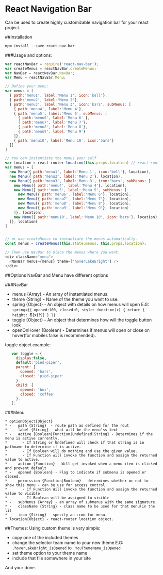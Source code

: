 React Navigation Bar
=========================

Can be used to create highly customizable navigation bar for your react project.

##Installation

```javascript
npm install --save react-nav-bar
```

###Usage and options:

```javascript
var reactNavBar = require('react-nav-bar');
var createMenus = reactNavBar.createMenus;
var NavBar = reactNavBar.NavBar;
var Menu = reactNavBar.Menu;

// Define your menu:
var menus = [
  { path:'menu1', label:'Menu 1', icon:'bell'},
  { path:'menu2', label:'Menu 2'},
  { path:'menu3', label:'Menu 3', icon:'bars', subMenus: [
    { path:'menu4', label:'Menu 4'},
    { path:'menu5', label:'Menu 5', subMenus: [
      { path:'menu6', label:'Menu 6' },
      { path:'menu7', label:'Menu 7'},
      { path:'menu8', label:'Menu 8'},
      { path:'menu9', label:'Menu 9'}
    ]},
    { path:'menu10', label:'Menu 10', icon:'bars'}
  ]}
]

// You can instantiate the menus your self
var location = react-router-location(this.props.location) // react-router location
var menus = [
  new Menu({ path:'menu1', label:'Menu 1', icon:'bell'}, location),
  new Menu({ path:'menu2', label:'Menu 2'}, location),
  new Menu({ path:'menu3', label:'Menu 3', icon:'bars', subMenus: [
    new Menu({ path:'menu4', label:'Menu 4'}, location),
    new Menu({ path:'menu5', label:'Menu 5', subMenus: [
      new Menu({ path:'menu6', label:'Menu 6'}, location),
      new Menu({ path:'menu7', label:'Menu 7'}, location),
      new Menu({ path:'menu8', label:'Menu 8'}, location),
      new Menu({ path:'menu9', label:'Menu 9'}, location)
    ]}, location),
    new Menu({ path:'menu10', label:'Menu 10', icon:'bars'}, location)
  ]}, location)
]


// or use createMenus to instantiate the menus automatically.
const menus = createMenus(this.state.menus, this.props.location);

// Then use NavBar to place the menus where you want.
<div className="menu">
  <NavBar menus={menus} theme={'hoverLakeBright'} />
</div>
```

##Options
NavBar and Menu have different options

###NavBar

 * menus {Array}  - An array of instantiated menus.
 * theme {String}  - Name of the theme you want to use.
 * spring {Object}  - An object with details on how menus will open E.G: `spring={{ opened:100, closed:0, style: function(x) { return { height: `${x}%`} } }}`
 * toggle {Object}  - An object that determines how will the toggle button look
 * openOnHover {Boolean}  - Determines if menus will open or close on hover(for mobiles false is recommended).

 toggle object example:
 ```javascript
    var toggle = {
      display:false,
      default:'pied-piper',
      parent: {
        opened: 'bars',
        closed: 'pied-piper'
      },
      child: {
        opened: 'bus',
        closed: 'coffee'
      },
    };
 ```

###Menu

    * optionObject{Object}
    * -   path {String}  - route path as defined for the rout
    * -   label {String} - what will be the menu'ss text
    * -   active {Boolean|Function|Undefined|String} - Determines if the menu is active currently.
    *       - If String or Undefined will check if that string is in pathname to determine if is active.
    *       - If Boolean will do nothing and use the given value.
    *       - If Function will invoke the function and assign the returned value to active.
    * -   action {Function} - Will get invoked when a menu item is clicked and prevent default
    * -   opened {Boolean} - Flag to indicate if submenu is opened or closed.
    * -   permission {Function|Boolean} - determines whether or not to show this menu - can be use for access control.
    *       - If Function Will invoke the function and assign the returned value to visible
    *       - If Boolean will be assigned to visible
    * -   subMenus {Array} - an array of submenus with the same signature.
    * -   className {String} - class name to be used for that menu(in the li)
    * -   icon {String} - specify an icon for menu.
    * location{Object} - react-router location object.


##Themes:
Using custom theme is very simple:

 * copy one of the included themes
 * change the selector team name to your new theme E.G: `.hoverLakeBright_isOpened` to `.YouThemeName_isOpened`
 * set theme option to your theme name
 * include that file somewhere in your site

And your done.







